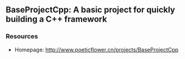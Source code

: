﻿## BaseProjectCpp: A basic project for quickly building a C++ framework

### Resources

* Homepage: <http://www.poeticflower.cn/projects/BaseProjectCpp>
